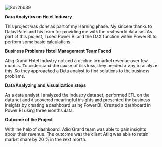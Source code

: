 ![8dy2bb39](https://github.com/Govkrish3399/Power-BI-project/assets/19199257/394f23ba-5ddd-4016-a659-538a9baadbf1)



**Data Analytics on Hotel Industry**
 
This project was done as part of my learning phase. My sincere thanks to Dalav Patel and his team for providing me with the real-world data set. As part of this project, I used Power BI and the DAX function within Power BI to perform some basic calculations.
 
**Business Problems Hotel Management Team Faced**

Atliq Grand Hotel Industry noticed a decline in market revenue over few months. To understand the cause of this loss, they needed a way to analyze this. So they approached a Data analyst to find solutions to the business problems.

**Data Analyzing and Visualization steps**

As a data analyst I analyzed the industry data set, performed ETL on the data set and discovered meaningful insights and presented the business insights by creating a dashboard using Power BI.
Created a dashboard in Power BI using three months data.

**Outcome of the Project**

With the help of dashboard, Atliq Grand team was able to gain insights about their revenue. The outcome was the client Atliq was able to retain market share by 20 % in the next month.
